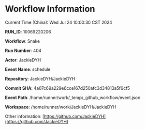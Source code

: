 # Workflow Information

Current Time (China): Wed Jul 24 10:00:30 CST 2024  

**RUN_ID**: 10069220206  

**Workflow**: Snake  

**Run Number**: 404  

**Actor**: JackieDYH  

**Event Name**: schedule  

**Repository**: JackieDYH/JackieDYH  

**Commit SHA**: 4a07c69a229e6cce167d250afc3d34813a5f6cf5  

**Event Path**: /home/runner/work/_temp/_github_workflow/event.json  

**Workspace**: /home/runner/work/JackieDYH/JackieDYH  

Other information: [https://github.com/JackieDYH](https://github.com/JackieDYH)
